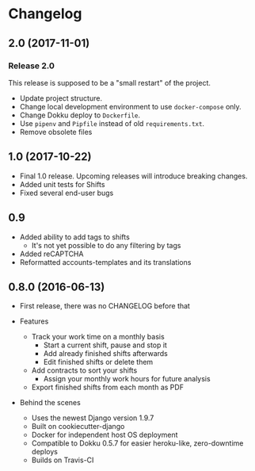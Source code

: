 # Changelog

## 2.0 (2017-11-01)

### Release 2.0

This release is supposed to be a "small restart" of the project.

* Update project structure.
* Change local development environment to use `docker-compose` only.
* Change Dokku deploy to `Dockerfile`.
* Use `pipenv` and `Pipfile` instead of old `requirements.txt`.
* Remove obsolete files

## 1.0 (2017-10-22)

* Final 1.0 release. Upcoming releases will introduce breaking changes.
* Added unit tests for Shifts
* Fixed several end-user bugs

## 0.9

* Added ability to add tags to shifts
    * It's not yet possible to do any filtering by tags
* Added reCAPTCHA
* Reformatted accounts-templates and its translations

## 0.8.0 (2016-06-13)

* First release, there was no CHANGELOG before that
* Features
    * Track your work time on a monthly basis
        * Start a current shift, pause and stop it
        * Add already finished shifts afterwards
        * Edit finished shifts or delete them
    * Add contracts to sort your shifts
        * Assign your monthly work hours for future analysis
    * Export finished shifts from each month as PDF

* Behind the scenes
    * Uses the newest Django version 1.9.7
    * Built on cookiecutter-django
    * Docker for independent host OS deployment
    * Compatible to Dokku 0.5.7 for easier heroku-like, zero-downtime deploys
    * Builds on Travis-CI

